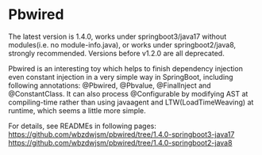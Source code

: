 # Pbwired
The latest version is 1.4.0, works under springboot3/java17 without modules(i.e. no module-info.java), or works under springboot2/java8, strongly recommended. Versions before v1.2.0 are all deprecated.

Pbwired is an interesting toy which helps to finish dependency injection even constant injection in a very simple way in SpringBoot,
including following annotations: @Pbwired, @Pbvalue, @FinalInject and @ConstantClass. It can also process @Configurable by modifying AST
at compiling-time rather than using javaagent and LTW(LoadTimeWeaving) at runtime, which seems a little more simple.

For details, see READMEs in following pages:   
https://github.com/wbzdwjsm/pbwired/tree/1.4.0-springboot3-java17   
https://github.com/wbzdwjsm/pbwired/tree/1.4.0-springboot2-java8
